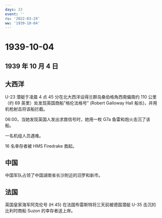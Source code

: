 ```yaml
---
days: 33
event: ''
ru: '2022-03-29'
ww: '1939-10-04'
---
```


# 1939-10-04

## 1939 年 10 月 4 日

## 大西洋

U-23 潜艇于凌晨 4 点 45 分在北大西洋设得兰群岛桑伯格角西南偏南约 110
公里（约 69 英里）处发现英国商船"格伦法格号" (Robert Galloway Hall
船长)，并用机枪射击将该船拦截。

06:00，当她发现英国人发出求救信号时，她用一枚 G7a 鱼雷和炮火击沉了该船。

一名机组人员遇难。

16 名幸存者被 HMS Firedrake 救起。

## 中国

中国军队占领了中国湖南省长沙附近的汨罗和新市。

## 法国

英国皇家海军阿克伦号 (H 45) 在法国布雷斯特将三天前被德国潜艇 U-35
击沉的比利时商船 Suzon 的幸存者送上岸。
